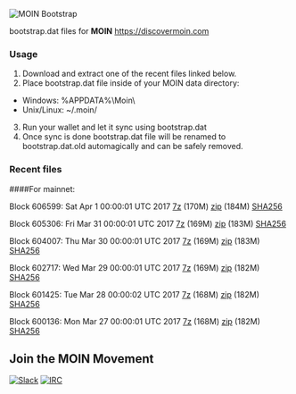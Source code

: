 ![MOIN Bootstrap](https://i.imgur.com/KjM1jMp.jpg)

bootstrap.dat files for **MOIN** https://discovermoin.com

### Usage

1. Download and extract one of the recent files linked below.
2. Place bootstrap.dat file inside of your MOIN data directory:
 - Windows: %APPDATA%\Moin\
 - Unix/Linux: ~/.moin/
3. Run your wallet and let it sync using bootstrap.dat
4. Once sync is done bootstrap.dat file will be renamed to bootstrap.dat.old automagically and can be safely removed.


### Recent files

####For mainnet:

Block 606599: Sat Apr  1 00:00:01 UTC 2017 [7z](https://transfer.sh/11u1UO/bootstrap.dat.20170401.7z) (170M) [zip](https://transfer.sh/PmQ2m/bootstrap.dat.20170401.zip) (184M) [SHA256](https://transfer.sh/eJ5Kt/sha256.txt)

Block 605306: Fri Mar 31 00:00:01 UTC 2017 [7z](https://transfer.sh/1iIVo/bootstrap.dat.20170331.7z) (169M) [zip](https://transfer.sh/sK8jt/bootstrap.dat.20170331.zip) (183M) [SHA256](https://transfer.sh/6GjeI/sha256.txt)

Block 604007: Thu Mar 30 00:00:01 UTC 2017 [7z](https://transfer.sh/12x7ZX/bootstrap.dat.20170330.7z) (169M) [zip](https://transfer.sh/AXSq0/bootstrap.dat.20170330.zip) (183M) [SHA256](https://transfer.sh/uKqnf/sha256.txt)

Block 602717: Wed Mar 29 00:00:01 UTC 2017 [7z](https://transfer.sh/FqrRm/bootstrap.dat.20170329.7z) (169M) [zip](https://transfer.sh/9famX/bootstrap.dat.20170329.zip) (182M) [SHA256](https://transfer.sh/aTNJj/sha256.txt)

Block 601425: Tue Mar 28 00:00:02 UTC 2017 [7z](https://transfer.sh/eo7J1/bootstrap.dat.20170328.7z) (168M) [zip](https://transfer.sh/urBhm/bootstrap.dat.20170328.zip) (182M) [SHA256](https://transfer.sh/12XUTy/sha256.txt)

Block 600136: Mon Mar 27 00:00:01 UTC 2017 [7z](https://transfer.sh/bKqmi/bootstrap.dat.20170327.7z) (168M) [zip](https://transfer.sh/Nqu5C/bootstrap.dat.20170327.zip) (182M) [SHA256](https://transfer.sh/11PZzi/sha256.txt)

## Join the MOIN Movement

[![Slack](https://i.imgur.com/Xy0IEJN.png)](https://discovermoin.herokuapp.com)
[![IRC](http://i.imgur.com/amUnKGQ.png)](https://kiwiirc.com/client/irc.freenode.net/#moin-crypto)
